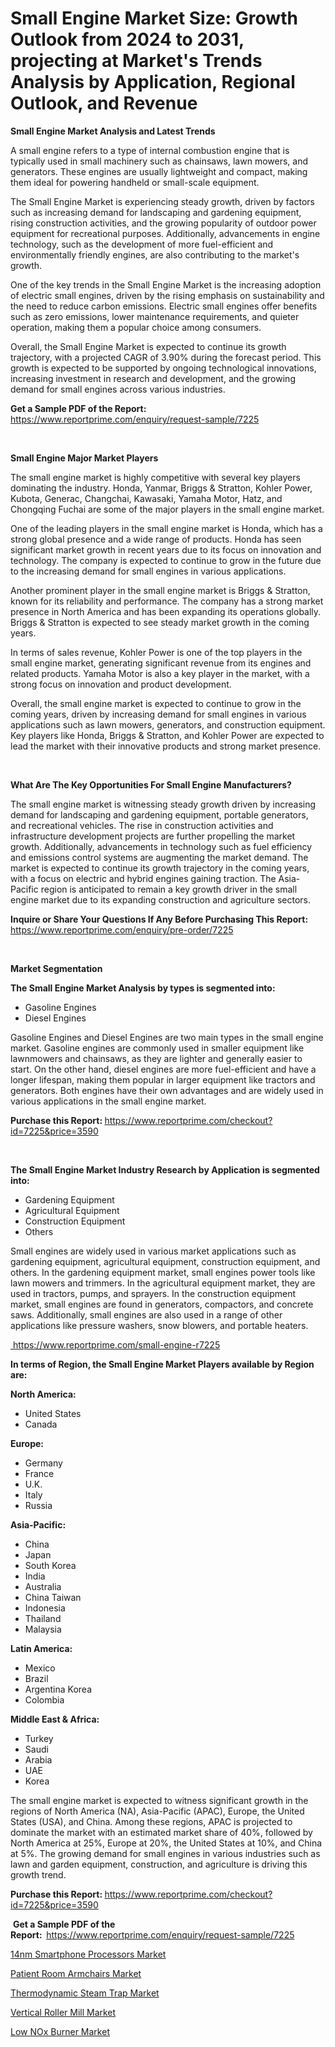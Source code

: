<p><h1>Small Engine Market Size: Growth Outlook from 2024 to 2031, projecting at Market's Trends Analysis by Application, Regional Outlook, and Revenue</h1></p><p><strong>Small Engine Market Analysis and Latest Trends</strong></p>
<p><p>A small engine refers to a type of internal combustion engine that is typically used in small machinery such as chainsaws, lawn mowers, and generators. These engines are usually lightweight and compact, making them ideal for powering handheld or small-scale equipment.</p><p>The Small Engine Market is experiencing steady growth, driven by factors such as increasing demand for landscaping and gardening equipment, rising construction activities, and the growing popularity of outdoor power equipment for recreational purposes. Additionally, advancements in engine technology, such as the development of more fuel-efficient and environmentally friendly engines, are also contributing to the market's growth.</p><p>One of the key trends in the Small Engine Market is the increasing adoption of electric small engines, driven by the rising emphasis on sustainability and the need to reduce carbon emissions. Electric small engines offer benefits such as zero emissions, lower maintenance requirements, and quieter operation, making them a popular choice among consumers.</p><p>Overall, the Small Engine Market is expected to continue its growth trajectory, with a projected CAGR of 3.90% during the forecast period. This growth is expected to be supported by ongoing technological innovations, increasing investment in research and development, and the growing demand for small engines across various industries.</p></p>
<p><strong>Get a Sample PDF of the Report:&nbsp;</strong> <a href="https://www.reportprime.com/enquiry/request-sample/7225">https://www.reportprime.com/enquiry/request-sample/7225</a></p>
<p>&nbsp;</p>
<p><strong>Small Engine Major Market Players</strong></p>
<p><p>The small engine market is highly competitive with several key players dominating the industry. Honda, Yanmar, Briggs & Stratton, Kohler Power, Kubota, Generac, Changchai, Kawasaki, Yamaha Motor, Hatz, and Chongqing Fuchai are some of the major players in the small engine market.</p><p>One of the leading players in the small engine market is Honda, which has a strong global presence and a wide range of products. Honda has seen significant market growth in recent years due to its focus on innovation and technology. The company is expected to continue to grow in the future due to the increasing demand for small engines in various applications.</p><p>Another prominent player in the small engine market is Briggs & Stratton, known for its reliability and performance. The company has a strong market presence in North America and has been expanding its operations globally. Briggs & Stratton is expected to see steady market growth in the coming years.</p><p>In terms of sales revenue, Kohler Power is one of the top players in the small engine market, generating significant revenue from its engines and related products. Yamaha Motor is also a key player in the market, with a strong focus on innovation and product development.</p><p>Overall, the small engine market is expected to continue to grow in the coming years, driven by increasing demand for small engines in various applications such as lawn mowers, generators, and construction equipment. Key players like Honda, Briggs & Stratton, and Kohler Power are expected to lead the market with their innovative products and strong market presence.</p></p>
<p>&nbsp;</p>
<p><strong>What Are The Key Opportunities For Small Engine Manufacturers?</strong></p>
<p><p>The small engine market is witnessing steady growth driven by increasing demand for landscaping and gardening equipment, portable generators, and recreational vehicles. The rise in construction activities and infrastructure development projects are further propelling the market growth. Additionally, advancements in technology such as fuel efficiency and emissions control systems are augmenting the market demand. The market is expected to continue its growth trajectory in the coming years, with a focus on electric and hybrid engines gaining traction. The Asia-Pacific region is anticipated to remain a key growth driver in the small engine market due to its expanding construction and agriculture sectors.</p></p>
<p><strong>Inquire or Share Your Questions If Any Before Purchasing This Report:</strong> <a href="https://www.reportprime.com/enquiry/pre-order/7225">https://www.reportprime.com/enquiry/pre-order/7225</a></p>
<p>&nbsp;</p>
<p><strong>Market Segmentation</strong></p>
<p><strong>The Small Engine Market Analysis by types is segmented into:</strong></p>
<p><ul><li>Gasoline Engines</li><li>Diesel Engines</li></ul></p>
<p><p>Gasoline Engines and Diesel Engines are two main types in the small engine market. Gasoline engines are commonly used in smaller equipment like lawnmowers and chainsaws, as they are lighter and generally easier to start. On the other hand, diesel engines are more fuel-efficient and have a longer lifespan, making them popular in larger equipment like tractors and generators. Both engines have their own advantages and are widely used in various applications in the small engine market.</p></p>
<p><strong>Purchase this Report:&nbsp;</strong><a href="https://www.reportprime.com/checkout?id=7225&price=3590">https://www.reportprime.com/checkout?id=7225&price=3590</a></p>
<p>&nbsp;</p>
<p><strong>The Small Engine Market Industry Research by Application is segmented into:</strong></p>
<p><ul><li>Gardening Equipment</li><li>Agricultural Equipment</li><li>Construction Equipment</li><li>Others</li></ul></p>
<p><p>Small engines are widely used in various market applications such as gardening equipment, agricultural equipment, construction equipment, and others. In the gardening equipment market, small engines power tools like lawn mowers and trimmers. In the agricultural equipment market, they are used in tractors, pumps, and sprayers. In the construction equipment market, small engines are found in generators, compactors, and concrete saws. Additionally, small engines are also used in a range of other applications like pressure washers, snow blowers, and portable heaters.</p></p>
<p><a href="https://www.reportprime.com/small-engine-r7225">&nbsp;https://www.reportprime.com/small-engine-r7225</a></p>
<p><strong>In terms of Region, the Small Engine Market Players available by Region are:</strong></p>
<p>
    <p> <strong> North America: </strong>
        <ul>
            <li>United States</li>
            <li>Canada</li>
        </ul>
        </p> 
    <p> <strong> Europe: </strong>
        <ul>
            <li>Germany</li>
            <li>France</li>
            <li>U.K.</li>
            <li>Italy</li>
            <li>Russia</li>
        </ul>
        </p> 
    <p> <strong> Asia-Pacific: </strong>
        <ul>
            <li>China</li>
            <li>Japan</li>
            <li>South Korea</li>
            <li>India</li>
            <li>Australia</li>
            <li>China Taiwan</li>
            <li>Indonesia</li>
            <li>Thailand</li>
            <li>Malaysia</li>
        </ul>
        </p> 
    <p> <strong> Latin America: </strong>
        <ul>
            <li>Mexico</li>
            <li>Brazil</li>
            <li>Argentina Korea</li>
            <li>Colombia</li>
        </ul>
        </p> 
    <p> <strong> Middle East & Africa: </strong>
        <ul>
            <li>Turkey</li>
            <li>Saudi</li>
            <li>Arabia</li>
            <li>UAE</li>
            <li>Korea</li>
        </ul>
    </p>
    </p>
<p><p>The small engine market is expected to witness significant growth in the regions of North America (NA), Asia-Pacific (APAC), Europe, the United States (USA), and China. Among these regions, APAC is projected to dominate the market with an estimated market share of 40%, followed by North America at 25%, Europe at 20%, the United States at 10%, and China at 5%. The growing demand for small engines in various industries such as lawn and garden equipment, construction, and agriculture is driving this growth trend.</p></p>
<p><strong>Purchase this Report: </strong><a href="https://www.reportprime.com/checkout?id=7225&price=3590">https://www.reportprime.com/checkout?id=7225&price=3590</a></p>
<p>&nbsp;<strong>Get a Sample PDF of the Report:&nbsp;&nbsp;</strong><a href="https://www.reportprime.com/enquiry/request-sample/7225">https://www.reportprime.com/enquiry/request-sample/7225</a></p>
<p><strong></strong></p>
<p><p><a href="https://www.linkedin.com/pulse/14nm-smartphone-processors-market-forecast-global-trends-1513c?trackingId=qwbUolPJQaqC5SQAOy%2FZLA%3D%3D">14nm Smartphone Processors Market</a></p><p><a href="https://medium.com/@akshatreportprime/mapping-the-patient-room-armchairs-market-trends-challenges-and-breakthroughs-2024-2031-8aa6037e6249">Patient Room Armchairs Market</a></p><p><a href="https://www.linkedin.com/pulse/thermodynamic-steam-trap-market-size-share-analysis-growth-uec7e?trackingId=KcrzDN77T9yy5ET4UIgdTA%3D%3D">Thermodynamic Steam Trap Market</a></p><p><a href="https://github.com/provorikovar/Market-Research-Report-List-6/blob/main/vertical-roller-mill-market.md">Vertical Roller Mill Market</a></p><p><a href="https://github.com/angelajermaine/Market-Research-Report-List-4/blob/main/low-nox-burner-market.md">Low NOx Burner Market</a></p></p>